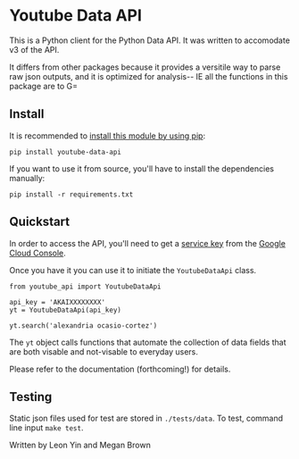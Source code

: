 # Youtube Data API
This is a Python client for the Python Data API. It was written to accomodate v3 of the API.<br>

It differs from other packages because it provides a versitile way to parse raw json outputs, and it is optimized for analysis-- IE all the functions in this package are to G=

## Install

It is recommended to [install this module by using pip](https://pypi.org/project/youtube-data-api/):

```
pip install youtube-data-api
```

If you want to use it from source, you'll have to install the dependencies manually:

```
pip install -r requirements.txt
```

## Quickstart
In order to access the API, you'll need to get a [service key](https://developers.google.com/youtube/registering_an_application#Create_API_Keys) from the [Google Cloud Console](https://console.cloud.google.com/).

Once you have it you can use it to initiate the `YoutubeDataApi` class.
```
from youtube_api import YoutubeDataApi

api_key = 'AKAIXXXXXXXX'
yt = YoutubeDataApi(api_key)

yt.search('alexandria ocasio-cortez')
```

The `yt` object calls functions that automate the collection of data fields that are both visable and not-visable to everyday users.

Please refer to the documentation (forthcoming!) for details.

## Testing
Static json files used for test are stored in `./tests/data`.
To test, command line input `make test`.

Written by Leon Yin and Megan Brown
